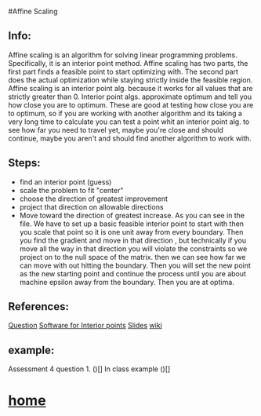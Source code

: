 #Affine Scaling

## Info:
Affine scaling is an algorithm for solving linear programming problems. Specifically, it is an interior point method.
Affine scaling has two parts, the first part finds a feasible point to start optimizing with. The second part does the actual optimization while staying strictly inside the feasible region.
Affine scaling is an interior point alg. because it works for all values that are strictly greater than 0.
Interior point algs. approximate optimum and tell you how close you are to optimum. These are good at testing how close you are to optimum, so if you are working with another algorithm and its taking a very long time to calculate you can test a point whit an interior point alg. to see how far you need to travel yet, maybe you're close and should continue, maybe you aren't and should find another algorithm to work with. 

## Steps:
- find an interior point (guess)
- scale the problem to fit "center"
- choose the direction of greatest improvement
- project that direction on allowable directions
- Move toward the direction of greatest increase.
As you can see in the file. We have to set up a basic feasible interior point to start with then you scale that point so it is one unit away from every boundary.  Then you find the gradient and move in that direction , but technically if you move all the way in that direction you will violate the constraints so we project on to the null space of the matrix. then we can see how far we can move with out hitting the boundary. Then you will set the new point as the new starting point and continue the process until you are about machine epsilon away from the boundary. Then you are at optima.
## References:
[Question](https://scicomp.stackexchange.com/questions/772/what-are-the-advantages-disadvantages-of-interior-point-methods-over-simplex-met)
[Software for Interior points](https://projects.coin-or.org/Ipopt)
[Slides](https://slideplayer.com/slide/9781024/)
[wiki](https://en.wikipedia.org/wiki/Affine_scaling)
## example:
Assessment 4 question 1. ()[]
In class example ()[]
# [home](https://github.com/AllisonBolen/LinearAlgebra/tree/bolen)
